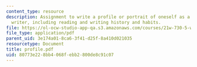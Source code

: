 ```yaml
---
content_type: resource
description: Assignment to write a profile or portrait of oneself as a reader and
  writer, including reading and writing history and habits.
file: https://ol-ocw-studio-app-qa.s3.amazonaws.com/courses/21w-730-5-writing-on-contemporary-issues-imagining-the-future-fall-2007/80773e228bb4068febb2800de8c91c07_profile.pdf
file_type: application/pdf
parent_uid: 3e174a01-8ca6-3f41-d25f-8a410d021035
resourcetype: Document
title: profile.pdf
uid: 80773e22-8bb4-068f-ebb2-800de8c91c07
---
```

